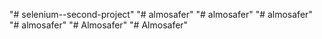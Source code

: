 "# selenium--second-project" 
"# almosafer" 
"# almosafer" 
"# almosafer" 
"# almosafer" 
"# Almosafer" 
"# Almosafer" 
